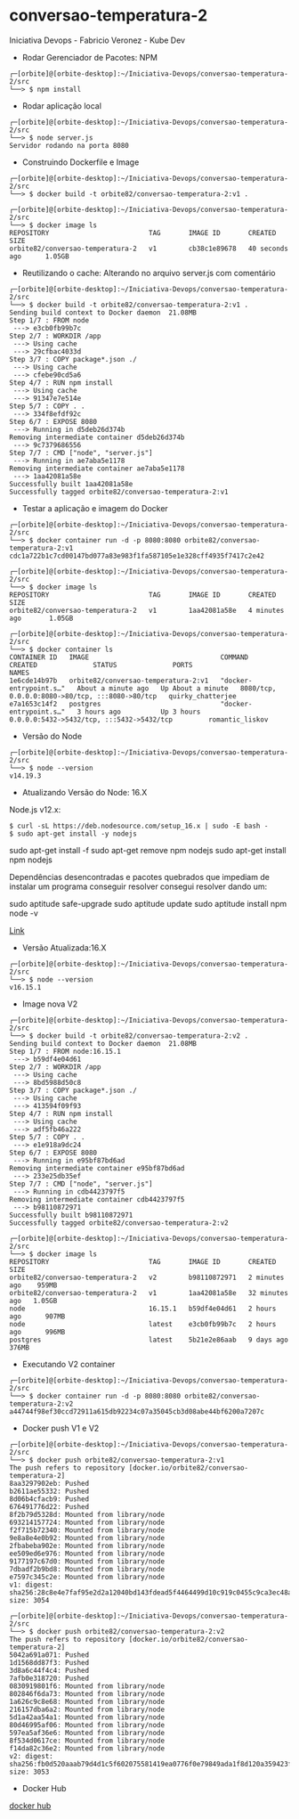 # conversao-temperatura-2
Iniciativa Devops - Fabricio Veronez - Kube Dev

* Rodar Gerenciador de Pacotes: NPM 

```
┌─[orbite]@[orbite-desktop]:~/Iniciativa-Devops/conversao-temperatura-2/src
└──> $ npm install
```
* Rodar aplicação local

```
┌─[orbite]@[orbite-desktop]:~/Iniciativa-Devops/conversao-temperatura-2/src
└──> $ node server.js
Servidor rodando na porta 8080

```

* Construindo Dockerfile e Image

```
┌─[orbite]@[orbite-desktop]:~/Iniciativa-Devops/conversao-temperatura-2/src
└──> $ docker build -t orbite82/conversao-temperatura-2:v1 .
```

```
┌─[orbite]@[orbite-desktop]:~/Iniciativa-Devops/conversao-temperatura-2/src
└──> $ docker image ls
REPOSITORY                         TAG       IMAGE ID       CREATED             SIZE
orbite82/conversao-temperatura-2   v1        cb38c1e89678   40 seconds ago      1.05GB
```

* Reutilizando o cache: Alterando no arquivo server.js com comentário

```
┌─[orbite]@[orbite-desktop]:~/Iniciativa-Devops/conversao-temperatura-2/src
└──> $ docker build -t orbite82/conversao-temperatura-2:v1 .
Sending build context to Docker daemon  21.08MB
Step 1/7 : FROM node
 ---> e3cb0fb99b7c
Step 2/7 : WORKDIR /app
 ---> Using cache
 ---> 29cfbac4033d
Step 3/7 : COPY package*.json ./
 ---> Using cache
 ---> cfebe90cd5a6
Step 4/7 : RUN npm install
 ---> Using cache
 ---> 91347e7e514e
Step 5/7 : COPY . .
 ---> 334f8efdf92c
Step 6/7 : EXPOSE 8080
 ---> Running in d5deb26d374b
Removing intermediate container d5deb26d374b
 ---> 9c7379686556
Step 7/7 : CMD ["node", "server.js"]
 ---> Running in ae7aba5e1178
Removing intermediate container ae7aba5e1178
 ---> 1aa42081a58e
Successfully built 1aa42081a58e
Successfully tagged orbite82/conversao-temperatura-2:v1
```

* Testar a aplicação e imagem do Docker

```
┌─[orbite]@[orbite-desktop]:~/Iniciativa-Devops/conversao-temperatura-2/src
└──> $ docker container run -d -p 8080:8080 orbite82/conversao-temperatura-2:v1
cdc1a722b1c7cd00147bd077a83e983f1fa587105e1e328cff4935f7417c2e42
```

```
┌─[orbite]@[orbite-desktop]:~/Iniciativa-Devops/conversao-temperatura-2/src
└──> $ docker image ls
REPOSITORY                         TAG       IMAGE ID       CREATED             SIZE
orbite82/conversao-temperatura-2   v1        1aa42081a58e   4 minutes ago       1.05GB
```

```
┌─[orbite]@[orbite-desktop]:~/Iniciativa-Devops/conversao-temperatura-2/src
└──> $ docker container ls
CONTAINER ID   IMAGE                                 COMMAND                  CREATED              STATUS              PORTS                                             NAMES
1e6cde14b97b   orbite82/conversao-temperatura-2:v1   "docker-entrypoint.s…"   About a minute ago   Up About a minute   8080/tcp, 0.0.0.0:8080->80/tcp, :::8080->80/tcp   quirky_chatterjee
e7a1653c14f2   postgres                              "docker-entrypoint.s…"   3 hours ago          Up 3 hours          0.0.0.0:5432->5432/tcp, :::5432->5432/tcp         romantic_liskov
```

* Versão do Node

```
┌─[orbite]@[orbite-desktop]:~/Iniciativa-Devops/conversao-temperatura-2/src
└──> $ node --version
v14.19.3
```

* Atualizando Versão do Node: 16.X

Node.js v12.x:

```
$ curl -sL https://deb.nodesource.com/setup_16.x | sudo -E bash -
$ sudo apt-get install -y nodejs

```
sudo apt-get install -f
sudo apt-get remove npm nodejs
sudo apt-get install npm nodejs

Dependências desencontradas e pacotes quebrados que impediam de instalar um programa conseguir resolver consegui resolver dando um:

sudo aptitude safe-upgrade
sudo aptitude update
sudo aptitude install npm
node -v

[Link](https://pt.stackoverflow.com/questions/215927/erro-npm-e-node-ubuntu)

* Versão Atualizada:16.X

```
┌─[orbite]@[orbite-desktop]:~/Iniciativa-Devops/conversao-temperatura-2/src
└──> $ node --version
v16.15.1
```

* Image nova V2

```
┌─[orbite]@[orbite-desktop]:~/Iniciativa-Devops/conversao-temperatura-2/src
└──> $ docker build -t orbite82/conversao-temperatura-2:v2 .
Sending build context to Docker daemon  21.08MB
Step 1/7 : FROM node:16.15.1
 ---> b59df4e04d61
Step 2/7 : WORKDIR /app
 ---> Using cache
 ---> 8bd5988d50c8
Step 3/7 : COPY package*.json ./
 ---> Using cache
 ---> 413594f09f93
Step 4/7 : RUN npm install
 ---> Using cache
 ---> adf5fb46a222
Step 5/7 : COPY . .
 ---> e1e918a9dc24
Step 6/7 : EXPOSE 8080
 ---> Running in e95bf87bd6ad
Removing intermediate container e95bf87bd6ad
 ---> 233e25db35ef
Step 7/7 : CMD ["node", "server.js"]
 ---> Running in cdb4423797f5
Removing intermediate container cdb4423797f5
 ---> b98110872971
Successfully built b98110872971
Successfully tagged orbite82/conversao-temperatura-2:v2

```

```
┌─[orbite]@[orbite-desktop]:~/Iniciativa-Devops/conversao-temperatura-2/src
└──> $ docker image ls
REPOSITORY                         TAG       IMAGE ID       CREATED          SIZE
orbite82/conversao-temperatura-2   v2        b98110872971   2 minutes ago    959MB
orbite82/conversao-temperatura-2   v1        1aa42081a58e   32 minutes ago   1.05GB
node                               16.15.1   b59df4e04d61   2 hours ago      907MB
node                               latest    e3cb0fb99b7c   2 hours ago      996MB
postgres                           latest    5b21e2e86aab   9 days ago       376MB

```

* Executando V2 container

```
┌─[orbite]@[orbite-desktop]:~/Iniciativa-Devops/conversao-temperatura-2/src
└──> $ docker container run -d -p 8080:8080 orbite82/conversao-temperatura-2:v2
a44744f98ef30ccd72911a615db92234c07a35045cb3d08abe44bf6200a7207c
```

* Docker push V1 e V2

```
┌─[orbite]@[orbite-desktop]:~/Iniciativa-Devops/conversao-temperatura-2/src
└──> $ docker push orbite82/conversao-temperatura-2:v1
The push refers to repository [docker.io/orbite82/conversao-temperatura-2]
8aa3297902eb: Pushed 
b2611ae55332: Pushed 
8d06b4cfacb9: Pushed 
676491776d22: Pushed 
8f2b79d5328d: Mounted from library/node 
693214157724: Mounted from library/node 
f2f715b72340: Mounted from library/node 
9e8a8e4e0b92: Mounted from library/node 
2fbabeba902e: Mounted from library/node 
ee509ed6e976: Mounted from library/node 
9177197c67d0: Mounted from library/node 
7dbadf2b9bd8: Mounted from library/node 
e7597c345c2e: Mounted from library/node 
v1: digest: sha256:28c8e4e7faf95e2d2a12040bd143fdead5f4464499d10c919c0455c9ca3ec48a size: 3054
```

```
┌─[orbite]@[orbite-desktop]:~/Iniciativa-Devops/conversao-temperatura-2/src
└──> $ docker push orbite82/conversao-temperatura-2:v2
The push refers to repository [docker.io/orbite82/conversao-temperatura-2]
5042a691a071: Pushed 
1d1568dd87f3: Pushed 
3d8a6c44f4c4: Pushed 
7afb0e318720: Pushed 
0830919801f6: Mounted from library/node 
802846f6da73: Mounted from library/node 
1a626c9c8e68: Mounted from library/node 
216157dba6a2: Mounted from library/node 
5d1a42aa54a1: Mounted from library/node 
80d46995af06: Mounted from library/node 
597ea5af36e6: Mounted from library/node 
8f534d0617ce: Mounted from library/node 
f14da82c36e2: Mounted from library/node 
v2: digest: sha256:fb0d520aaab79d4d1c5f602075581419ea0776f0e79849ada1f8d120a359423f size: 3053
```

* Docker Hub

[docker hub](https://hub.docker.com/repository/docker/orbite82/conversao-temperatura-2)